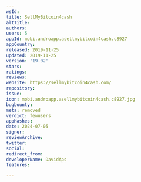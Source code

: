 ```yaml
---
wsId: 
title: SellMyBitcoin4cash
altTitle: 
authors: 
users: 5
appId: mobi.androapp.asellmybitcoin4cash.c8927
appCountry: 
released: 2019-11-25
updated: 2019-11-25
version: '19.02'
stars: 
ratings: 
reviews: 
website: https://sellmybitcoin4cash.com/
repository: 
issue: 
icon: mobi.androapp.asellmybitcoin4cash.c8927.jpg
bugbounty: 
meta: removed
verdict: fewusers
appHashes: 
date: 2024-07-05
signer: 
reviewArchive: 
twitter: 
social: 
redirect_from: 
developerName: DavidAps
features: 

---
```


